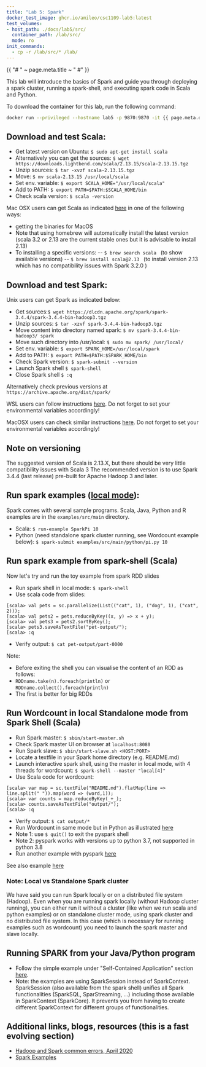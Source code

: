 ```yaml
---
title: "Lab 5: Spark"
docker_test_image: ghcr.io/amileo/csc1109-lab5:latest
test_volumes:
- host_path: ./docs/lab5/src/
  container_path: /lab/src/
  mode: ro
init_commands:
  - cp -r /lab/src/* /lab/
---
```


{{ "# " ~ page.meta.title ~ " #" }}

This lab will introduce the basics of Spark and guide you through deploying a spark cluster,
running a spark-shell, and executing spark code in Scala and Python.

To download the container for this lab, run the following command:

```sh
docker run --privileged --hostname lab5 -p 9870:9870 -it {{ page.meta.docker_test_image }}
```

## Download and test Scala:

  - Get latest version on Ubuntu:  `$ sudo apt-get install scala`
  - Alternatively you can get the sources: `$ wget https://downloads.lightbend.com/scala/2.13.15/scala-2.13.15.tgz`
  - Unzip sources: `$ tar -xvzf scala-2.13.15.tgz `
  - Move: `$ mv scala-2.13.15 /usr/local/scala`
  - Set env. variable: `$ export SCALA_HOME="/usr/local/scala" `
  - Add to PATH: `$ export PATH=$PATH:$SCALA_HOME/bin `
  - Check scala version: `$ scala -version`

Mac OSX users can get Scala as indicated [here](https://www.scala-lang.org/download/) in one of the following ways:
 - getting the binaries for MacOS
 - Note that using homebrew will automatically install the latest version (scala 3.2 or 2.13 are the current stable ones but it is advisable to install 2.13)
 - To installing a specific versions:
    -- `$ brew search scala ` (to show available versions)
    -- `$ brew install scala@2.13 ` (to install version 2.13 which has no compatibility issues with Spark 3.2.0 )


## Download and test Spark:

Unix users can get Spark as indicated below:

  - Get sources:`$ wget https://dlcdn.apache.org/spark/spark-3.4.4/spark-3.4.4-bin-hadoop3.tgz`
  - Unzip sources: `$ tar -xzvf spark-3.4.4-bin-hadoop3.tgz`
  - Move content into directory named spark: `$ mv spark-3.4.4-bin-hadoop3/ spark` 
  - Move such directory into /usr/local: `$ sudo mv spark/ /usr/local/`
  - Set env. variable: `$ export SPARK_HOME=/usr/local/spark`
  - Add to PATH: `$ export PATH=$PATH:$SPARK_HOME/bin`
  - Check Spark version: `$ spark-submit --version`
  - Launch Spark shell `$ spark-shell `
  - Close Spark shell `$ :q `

Alternatively check previous versions at `https://archive.apache.org/dist/spark/`

WSL users can follow instructions [here](https://kontext.tech/column/spark/560/apache-spark-301-installation-on-linux-guide). Do not forget to set your environmental variables accordingly!

MacOSX users can check similar instructions [here](https://kontext.tech/article/596/apache-spark-301-installation-on-macos).
Do not forget to set your environmental variables accordingly!
<!-- Spark wordcount example video: https://www.youtube.com/watch?v=HQTB3hlLD6E -->


## Note on versioning
The suggested version of Scala is 2.13.X, but there should be very little compatibility issues with Scala 3
The recommended version is to use Spark 3.4.4 (last release) pre-built for Apache Hadoop 3 and later.

## Run spark examples ([local mode](http://spark.apache.org/docs/latest/)):
Spark comes with several sample programs. Scala, Java, Python and R examples are in the `examples/src/main` directory. 
  - Scala: `$ run-example SparkPi 10`
  - Python (need standalone spark cluster running, see Wordcount example below): `$ spark-submit examples/src/main/python/pi.py 10`

## Run spark example from spark-shell (Scala)
Now let's try and run the toy example from spark RDD slides
  - Run spark shell in local mode: `$ spark-shell`
  - Use scala code from slides:

```
[scala> val pets = sc.parallelize(List(("cat", 1), ("dog", 1), ("cat", 2)));
[scala> val pets2 = pets.reduceByKey((x, y) => x + y);
[scala> val pets3 = pets2.sortByKey();
[scala> pets3.saveAsTextFile("pet-output/");
[scala> :q
```
  - Verify output: `$ cat pet-output/part-0000 `

Note:
  - Before exiting the shell you can visualise the content of an RDD as follows:
  - `RDDname.take(n).foreach(println)` or `RDDname.collect().foreach(println)`
  - The first is better for big RDDs

## Run Wordcount in local Standalone mode from Spark Shell (Scala)
 * Run Spark master: `$ sbin/start-master.sh`
 * Check Spark master UI on browser at `localhost:8080`
 * Run Spark slave: `$ sbin/start-slave.sh <HOST:PORT> `
 * Locate a textfile in your Spark home directory (e.g. README.md)
 * Launch interactive spark shell, using the master in local mode, with 4 threads for wordcount: `$ spark-shell --master "local[4]" `
 * Use Scala code for wordcount:

 ```
 [scala> var map = sc.textFile("README.md").flatMap(line => line.split(" ")).map(word => (word,1));
 [scala> var counts = map.reduceByKey(_+_);
 [scala> counts.saveAsTextFile("output/");
 [scala> :q
```
 * Verify output: `$ cat output/* `
 * Run Wordcount in same mode but in Python as illustrated [here](https://www.tutorialkart.com/apache-spark/python-spark-shell-pyspark-example/)
 * Note 1: use `$ quit()` to exit the pyspark shell
 * Note 2: pyspark works with versions up to python 3.7, not supported in python 3.8
 * Run another example with pyspark [here](https://spark.apache.org/docs/latest/quick-start.html#basics)

See also example [here](https://www.tutorialkart.com/apache-spark/scala-spark-shell-example/)

### Note: Local vs Standalone Spark cluster
We have said you can run Spark locally or on a distributed file system (Hadoop). Even when you are running spark locally (without Hadoop cluster running), you can either run it without a cluster (like when we run scala and python examples) or on standalone cluster mode, using spark cluster and no distributed file system. In this case (which is necessary for running examples such as wordcount) you need to launch the spark master and slave locally.



## Running SPARK from your Java/Python program
 * Follow the simple example under "Self-Contained Application" section [here](https://spark.apache.org/docs/latest/quick-start.html#basics).
 * Note: the examples are using SparkSession instead of SparkContext. SparkSession (also available from the spark shell) unifies all Spark functionalities (SparkSQL, SparStreaming, ...) including those available in SparkContext (SparkCore). It prevents you from having to create different SparkContext for different groups of functionalities.

## Additional links, blogs, resources (this is a fast evolving section)
 * [Hadoop and Spark common errors, April 2020](https://medium.com/analytics-vidhya/9-issues-ive-encountered-when-setting-up-a-hadoop-spark-cluster-for-the-first-time-87b023624a43)
 * [Spark Examples](https://spark.apache.org/examples.html)
